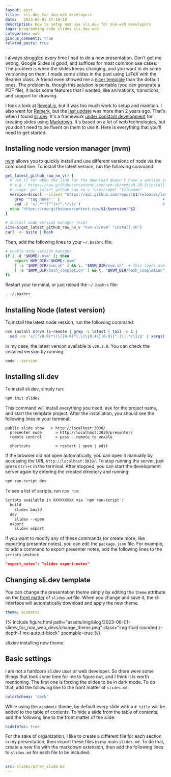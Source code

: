 ```yaml
---
layout: post
title:  sli.dev for non-web developers
date:   2023-06-01 17:19:10
description: How to setup and use sli.dev for non-web developers
tags: programming code slides sli.dev web
categories: web
giscus_comments: true
related_posts: true
---
```


I always struggled every time I had to do a new presentation. Don't get me wrong, Google Slides is good, and suffices for most common use cases. The problem is when the slides keeps changing, and you want to do some versioning on them. I made some slides in the past using LaTeX with the Beamer class. A friend even showed me a [nicer template](https://github.com/deuslirio/UFGTeX-Presentation) than the default ones. The problem is, though this solution is portable (you can generate a PDF file), it lacks some features that I wanted, like animations, transitions, and support for drawing.

I took a look at [Reveal.js](https://revealjs.com/), but it was too much work to setup and maintain. I also went for [Remark](https://remarkjs.com/), but the [last update](https://github.com/gnab/remark) was more than 2 years ago. That's when I found [sli.dev](https://sli.dev/). It's a framework [under constant development](https://github.com/slidevjs/slidev) for creating slides using [Markdown](https://sli.dev/guide/syntax.html). It's based on a lot of web technologies, but you don't need to be fluent on them to use it. Here is everything that you'll need to get started.

## Installing node version manager (nvm)

[nvm](https://github.com/nvm-sh/nvm) allows you to quickly install and use different versions of node via the command line. To install the latest version, run the following command:

```bash
get_latest_github_raw_no_v() {
  # use it for when the link for the download doesn't have a version included in the name of the file
  # e.g.: https://raw.githubusercontent.com/nvm-sh/nvm/v0.39.3/install.sh
  # usage: get_latest_github_raw_no_v "user/repo" "filename"
  version=$(curl --silent "https://api.github.com/repos/$1/releases/latest" |  # Get latest release from GitHub api
    grep '"tag_name":' |                                             # Get tag line
    sed -E 's/.*"([^"]+)".*/\1/')                                    # Pluck JSON value
  echo "https://raw.githubusercontent.com/$1/$version/"$2
}

# Install node version manager (nvm)
site=$(get_latest_github_raw_no_v "nvm-sh/nvm" "install.sh")
curl -o- $site | bash
```

Then, add the following lines to your `~/.bashrc` file:

```bash
# enable node version manager
if [ -d "$HOME/.nvm" ]; then
    export NVM_DIR="$HOME/.nvm"
    [ -s "$NVM_DIR/nvm.sh" ] && \. "$NVM_DIR/nvm.sh"  # This loads nvm
    [ -s "$NVM_DIR/bash_completion" ] && \. "$NVM_DIR/bash_completion"  # This loads nvm bash_completion
fi
```

Restart your terminal, or just reload the `~/.bashrc` file:

```bash
. ~/.bashrc
```

## Installing Node (latest version)

To install the latest node version, run the following command:

```bash
nvm install $(nvm ls-remote | grep -i latest | tail -n 1 |
  sed -ne 's/[^v0-9]*\(\([0-9]*\.\)\{0,4\}[0-9][^.]\).*/\1/p' | xargs)
```

In my case, the latest version available is `v20.2.0`. You can check the installed version by running:

```bash
node --version
```

## Installing sli.dev

To install sli.dev, simply run:

```bash
npm init slidev
```

This command will install everything you need, ask for the project name, and start the template project. After the installation, you should see the following lines in your terminal:

```
public slide show   > http://localhost:3030/
  presenter mode      > http://localhost:3030/presenter/
  remote control      > pass --remote to enable

  shortcuts           > restart | open | edit
```

If the browser did not open automatically, you can open it manually by accessing the URL `http://localhost:3030/`. To stop running the server, just press `Ctrl+C` in the terminal. After stopped, you can start the development server again by entering the created directory and running:

```bash
npm run-script dev
```

To see a list of scripts, run `npm run`:

```txt
Scripts available in XXXXXXXXX via `npm run-script`:
  build
    slidev build
  dev
    slidev --open
  export
    slidev export
```

If you want to modify any of these commands (or create more, like exporting presenter notes), you can edit the `package.json` file. For example, to add a command to export presenter notes, add the following lines to the `scripts` section:

```json
"export_notes": "slidev export-notes"
```

## Changing sli.dev template

You can change the presentation theme simply by editing the `theme` attribute on the [front matter](https://daily-dev-tips.com/posts/what-exactly-is-frontmatter/) of `slides.md` file. When you change and save it, the cli interface will automatically download and apply the new theme.

```yaml
theme: academic
```

{% include figure.html path="assets/img/blog/2023-06-01-slidev_for_non_web_devs/change_theme.png" class="img-fluid rounded z-depth-1 mx-auto d-block" zoomable=true %}
<div class="caption">
    sli.dev installing new theme.
</div>

## Basic settings

I am not a hardcore sli.dev user or web developer. So there were some things that took some time for me to figure out, and I think it is worth mentioning. The first one is forcing the slides to be in dark mode. To do that, add the following line to the front matter of `slides.md`:

```yaml
colorSchema: 'dark'
```

While using the `academic` theme, by default every slide with a `# title` will be added to the table of contents. To hide a slide from the table of contents, add the following line to the front matter of the slide:

```yaml
hideInToc: true
```

For the sake of organization, I like to create a different file for each section in my presentation, then import these files in my main `slides.md`. To do that, create a new file with the markdown extension, then add the following lines to `slides.md` for each file to be included:

```yaml
---
src: slides/other_slide.md
---
```
